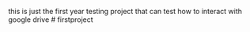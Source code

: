 this is just the first year testing project that can test how to interact with google drive 
#   f i r s t p r o j e c t  
 